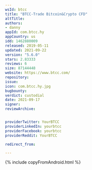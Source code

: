 ```yaml
---
wsId: btcc
title: "BTCC-Trade Bitcoin&Crypto CFD"
altTitle: 
authors:
- danny
appId: com.btcc.hy
appCountry: us
idd: 1462880009
released: 2019-05-11
updated: 2021-09-22
version: "5.6.0"
stars: 2.83333
reviews: 6
size: 87144448
website: https://www.btcc.com/
repository: 
issue: 
icon: com.btcc.hy.jpg
bugbounty: 
verdict: custodial
date: 2021-09-17
signer: 
reviewArchive:


providerTwitter: YourBTCC
providerLinkedIn: yourbtcc
providerFacebook: yourbtcc
providerReddit: YourBTCC

redirect_from:

---
```


 {% include copyFromAndroid.html %}
